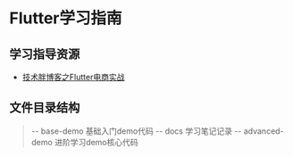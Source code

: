 # Flutter学习指南



## 学习指导资源

* [技术胖博客之Flutter电商实战](http://jspang.com/posts/2019/03/01/flutter-shop.html)

##  文件目录结构

>-- base-demo 
>	基础入门demo代码
>-- docs 
>	学习笔记记录
>-- advanced-demo 
>	进阶学习demo核心代码

